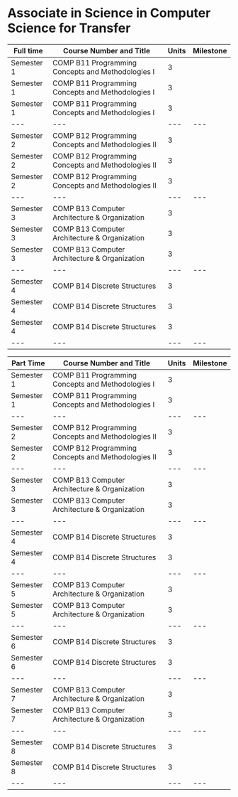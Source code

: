 # Associate in Science in Computer Science for Transfer

| Full time | Course Number and Title | Units | Milestone |
| --- | --- | --- | --- | 
| Semester 1 | COMP B11 Programming Concepts and Methodologies I | 3 |   |    
| Semester 1 | COMP B11 Programming Concepts and Methodologies I | 3 |   |    
| Semester 1 | COMP B11 Programming Concepts and Methodologies I | 3 |   |                 
| --- | --- | --- | --- | 
| Semester 2 | COMP B12 Programming Concepts and Methodologies II | 3 |   |   
| Semester 2 | COMP B12 Programming Concepts and Methodologies II | 3 |   |   
| Semester 2 | COMP B12 Programming Concepts and Methodologies II | 3 |   |                    
| --- | --- | --- | --- | 
| Semester 3 | COMP B13 Computer Architecture & Organization | 3 |   |        
| Semester 3 | COMP B13 Computer Architecture & Organization | 3 |   |        
| Semester 3 | COMP B13 Computer Architecture & Organization | 3 |   |                      
| --- | --- | --- | --- | 
| Semester 4 | COMP B14 Discrete Structures | 3 |   |                     
| Semester 4 | COMP B14 Discrete Structures | 3 |   |                     
| Semester 4 | COMP B14 Discrete Structures | 3 |   |                     
| --- | --- | --- | --- | 




| Part Time | Course Number and Title | Units | Milestone |
| --- | --- | --- | --- | 
| Semester 1 | COMP B11 Programming Concepts and Methodologies I | 3 |   |      
| Semester 1 | COMP B11 Programming Concepts and Methodologies I | 3 |   |         
| --- | --- | --- | --- | 
| Semester 2 | COMP B12 Programming Concepts and Methodologies II | 3 |   |   
| Semester 2 | COMP B12 Programming Concepts and Methodologies II | 3 |   |   
| --- | --- | --- | --- |
| Semester 3 | COMP B13 Computer Architecture & Organization | 3 |   |        
| Semester 3 | COMP B13 Computer Architecture & Organization | 3 |   |                    
| --- | --- | --- | --- | 
| Semester 4 | COMP B14 Discrete Structures | 3 |   |                     
| Semester 4 | COMP B14 Discrete Structures | 3 |   |                     
| --- | --- | --- | --- | 
| Semester 5 | COMP B13 Computer Architecture & Organization | 3 |   |        
| Semester 5 | COMP B13 Computer Architecture & Organization | 3 |   |                    
| --- | --- | --- | --- | 
| Semester 6 | COMP B14 Discrete Structures | 3 |   |                     
| Semester 6 | COMP B14 Discrete Structures | 3 |   |                     
| --- | --- | --- | --- | 
| Semester 7 | COMP B13 Computer Architecture & Organization | 3 |   |        
| Semester 7 | COMP B13 Computer Architecture & Organization | 3 |   |                    
| --- | --- | --- | --- | 
| Semester 8 | COMP B14 Discrete Structures | 3 |   |                     
| Semester 8 | COMP B14 Discrete Structures | 3 |   |                     
| --- | --- | --- | --- | 
